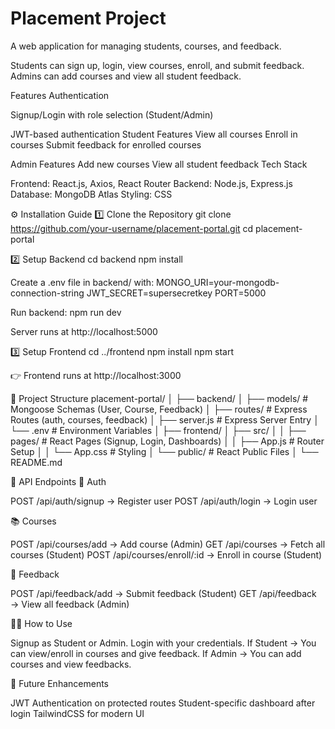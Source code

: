 ﻿# Placement Project

A web application for managing students, courses, and feedback.

Students can sign up, login, view courses, enroll, and submit feedback.
 Admins can add courses and view all student feedback.

 Features
 Authentication

Signup/Login with role selection (Student/Admin)

JWT-based authentication
Student Features
View all courses
Enroll in courses
Submit feedback for enrolled courses

 Admin Features
Add new courses
View all student feedback
Tech Stack

Frontend: React.js, Axios, React Router
Backend: Node.js, Express.js
Database: MongoDB Atlas
Styling: CSS

⚙️ Installation Guide
1️⃣ Clone the Repository
git clone https://github.com/your-username/placement-portal.git
cd placement-portal

2️⃣ Setup Backend
cd backend
npm install

Create a .env file in backend/ with:
MONGO_URI=your-mongodb-connection-string
JWT_SECRET=supersecretkey
PORT=5000

Run backend:
npm run dev

Server runs at http://localhost:5000

3️⃣ Setup Frontend
cd ../frontend
npm install
npm start

👉 Frontend runs at http://localhost:3000

📂 Project Structure
placement-portal/
│
├── backend/
│   ├── models/          # Mongoose Schemas (User, Course, Feedback)
│   ├── routes/          # Express Routes (auth, courses, feedback)
│   ├── server.js        # Express Server Entry
│   └── .env             # Environment Variables
│
├── frontend/
│   ├── src/
│   │   ├── pages/       # React Pages (Signup, Login, Dashboards)
│   │   ├── App.js       # Router Setup
│   │   └── App.css      # Styling
│   └── public/          # React Public Files
│
└── README.md

🧪 API Endpoints
🔑 Auth

POST /api/auth/signup → Register user
POST /api/auth/login → Login user

📚 Courses

POST /api/courses/add → Add course (Admin)
GET /api/courses → Fetch all courses (Student)
POST /api/courses/enroll/:id → Enroll in course (Student)

📝 Feedback

POST /api/feedback/add → Submit feedback (Student)
GET /api/feedback → View all feedback (Admin)

👨‍💻 How to Use

Signup as Student or Admin.
Login with your credentials.
If Student → You can view/enroll in courses and give feedback.
If Admin → You can add courses and view feedbacks.

🎯 Future Enhancements

JWT Authentication on protected routes
Student-specific dashboard after login
TailwindCSS for modern UI
